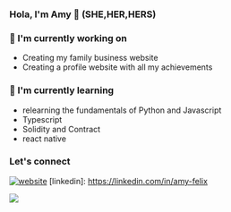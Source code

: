 ### Hola, I'm Amy 👋 (SHE,HER,HERS)

### 🔭 I'm currently working on
- Creating my family business website
- Creating a profile website with all my achievements

### 🌱 I'm currently learning
- relearning the fundamentals of Python and Javascript
- Typescript
- Solidity and Contract
- react native

### Let's connect

[![website](./img/linkedin.svg)](https://linkedin.com/in/amy-felix)
[linkedin]: https://linkedin.com/in/amy-felix


<img src="https://github-readme-stats.vercel.app/api?username=ffelix1&&show_icons=true&title_color=ffffff&icon_color=bb2acf&text_color=daf7dc&bg_color=151515">
